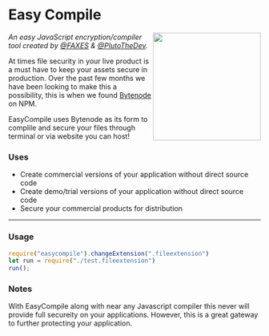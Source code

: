 # Easy Compile

<img align="right" height="215" width="215" alt="" src="https://faxes.zone/i/vv8VD.png" />

*An easy JavaScript encryption/compiler tool created by [@FAXES](https://github.com/FAXES) & [@PlutoTheDev](https://github.com/braxtongpoll).*

At times file security in your live product is a must have to keep your assets secure in production. Over the past few months we have been looking to make this a possibility, this is when we found [Bytenode](https://www.npmjs.com/package/bytenode) on NPM.

EasyCompile uses Bytenode as its form to complile and secure your files through terminal or via website you can host!

### Uses

- Create commercial versions of your application without direct source code
- Create demo/trial versions of your application without direct source code
- Secure your commercial products for distribution

---

### Usage

```js
require("easycompile").changeExtension(".fileextension")
let run = require("./test.fileextension")
run();
```

### Notes
With EasyCompile along with near any Javascript compiler this never will provide full secureity on your applications. However, this is a great gateway to further protecting your application.
